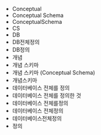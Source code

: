 ﻿- Conceptual
- Conceptual Schema
- ConceptualSchema
- CS
- DB
- DB전체정의
- DB정의
- 개념
- 개념 스키마
- 개념 스키마 (Conceptual Schema)
- 개념스키마
- 데이터베이스 전체를 정의
- 데이터베이스 전체를 정의한 것
- 데이터베이스 전체를정의
- 데이터베이스 전체정의
- 데이터베이스전체정의
- 정의

